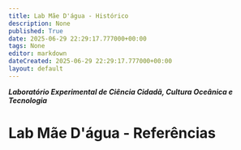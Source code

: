 ```yaml
---
title: Lab Mãe D'água - Histórico
description: None
published: True
date: 2025-06-29 22:29:17.777000+00:00
tags: None
editor: markdown
dateCreated: 2025-06-29 22:29:17.777000+00:00
layout: default
---
```


***Laboratório Experimental de Ciência Cidadã, Cultura Oceânica e Tecnologia***


# Lab Mãe D'água - Referências
